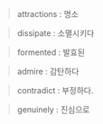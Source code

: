 > attractions : 명소

> dissipate : 소멸시키다

> formented : 발효된

> admire : 감탄하다

> contradict : 부정하다.

> genuinely : 진심으로 